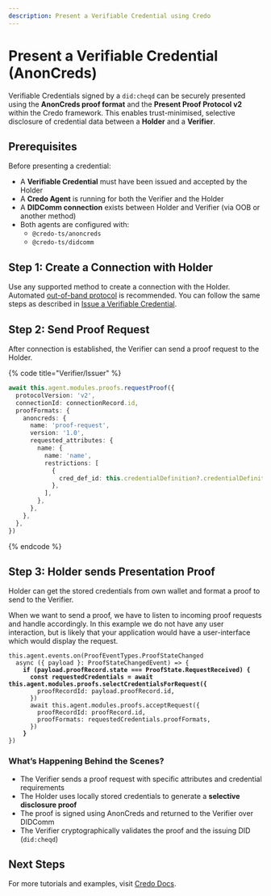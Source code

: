 ```yaml
---
description: Present a Verifiable Credential using Credo
---
```


# Present a Verifiable Credential (AnonCreds)

Verifiable Credentials signed by a `did:cheqd` can be securely presented using the **AnonCreds proof format** and the **Present Proof Protocol v2** within the Credo framework. This enables trust-minimised, selective disclosure of credential data between a **Holder** and a **Verifier**.

## Prerequisites

Before presenting a credential:

* A **Verifiable Credential** must have been issued and accepted by the Holder
* A **Credo Agent** is running for both the Verifier and the Holder
* A **DIDComm connection** exists between Holder and Verifier (via OOB or another method)
* Both agents are configured with:
  * `@credo-ts/anoncreds`
  * `@credo-ts/didcomm`

## Step 1: Create a Connection with Holder

Use any supported method to create a connection with the Holder. Automated [out-of-band protocol](https://identity.foundation/didcomm-messaging/spec/#out-of-band-messages) is recommended. You can follow the same steps as described in [Issue a Verifiable Credential](issue-a-verifiable-credential.md#step-1-create-a-connection-with-holder).

## Step 2: Send Proof Request

After connection is established, the Verifier can send a proof request to the Holder.

{% code title="Verifier/Issuer" %}
```typescript
await this.agent.modules.proofs.requestProof({
  protocolVersion: 'v2',
  connectionId: connectionRecord.id,
  proofFormats: {
    anoncreds: {
      name: 'proof-request',
      version: '1.0',
      requested_attributes: {
        name: {
          name: 'name',
          restrictions: [
            {
              cred_def_id: this.credentialDefinition?.credentialDefinitionId,
            },
          ],
        },
      },
    },
  },
})
```
{% endcode %}

## Step 3: Holder sends Presentation Proof

Holder can get the stored credentials from own wallet and format a proof to send to the Verifier.

When we want to send a proof, we have to listen to incoming proof requests and handle accordingly. In this example we do not have any user interaction, but is likely that your application would have a user-interface which would display the request.

<pre class="language-typescript" data-title="Holder"><code class="lang-typescript">this.agent.events.on(ProofEventTypes.ProofStateChanged
  async ({ payload }: ProofStateChangedEvent) => {
<strong>    if (payload.proofRecord.state === ProofState.RequestReceived) {
</strong><strong>      const requestedCredentials = await this.agent.modules.proofs.selectCredentialsForRequest({
</strong>        proofRecordId: payload.proofRecord.id,
      })
      await this.agent.modules.proofs.acceptRequest({
        proofRecordId: proofRecord.id,
        proofFormats: requestedCredentials.proofFormats,
      })
<strong>    }
</strong>})
</code></pre>

### What’s Happening Behind the Scenes?

* The Verifier sends a proof request with specific attributes and credential requirements
* The Holder uses locally stored credentials to generate a **selective disclosure proof**
* The proof is signed using AnonCreds and returned to the Verifier over DIDComm
* The Verifier cryptographically validates the proof and the issuing DID (`did:cheqd`)

## Next Steps

For more tutorials and examples, visit [Credo Docs](https://credo.js.org/guides).

